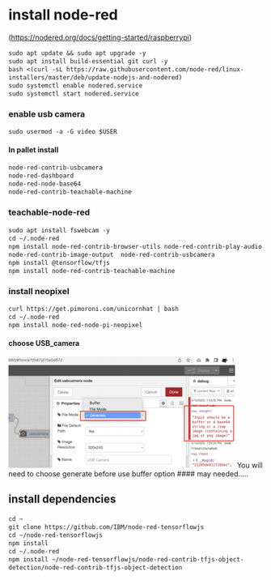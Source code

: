 # install node-red 

(https://nodered.org/docs/getting-started/raspberrypi)
```
sudo apt update && sudo apt upgrade -y
sudo apt install build-essential git curl -y
bash <(curl -sL https://raw.githubusercontent.com/node-red/linux-installers/master/deb/update-nodejs-and-nodered)
sudo systemctl enable nodered.service
sudo systemctl start nodered.service
```
### enable usb camera
```
sudo usermod -a -G video $USER

```
#### In pallet install
```
node-red-contrib-usbcamera 
node-red-dashboard
node-red-node-base64
node-red-contrib-teachable-machine
```

### teachable-node-red
```
sudo apt install fswebcam -y
cd ~/.node-red
npm install node-red-contrib-browser-utils node-red-contrib-play-audio node-red-contrib-image-output  node-red-contrib-usbcamera  
npm install @tensorflow/tfjs 
npm install node-red-contrib-teachable-machine
```

### install neopixel
```
curl https://get.pimoroni.com/unicornhat | bash
cd ~/.node-red
npm install node-red-node-pi-neopixel
```
#### choose USB_camera
<img src="usb_camera.png" width="448">
You will need to choose generate before use buffer option
#### may needed.....

## install dependencies
```
cd ~
git clone https://github.com/IBM/node-red-tensorflowjs
cd ~/node-red-tensorflowjs
npm install
cd ~/.node-red
npm install ~/node-red-tensorflowjs/node-red-contrib-tfjs-object-detection/node-red-contrib-tfjs-object-detection


